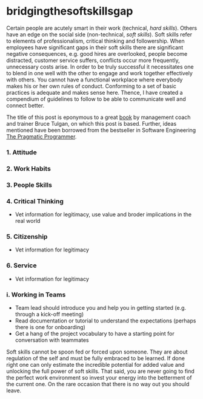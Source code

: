 # bridgingthesoftskillsgap

Certain people are acutely smart in their work (technical, *hard skills*). Others have an edge on the social side (non-technical, *soft skills*). Soft skills refer to elements of professionalism, critical thinking and followership. When employees have significant gaps in their soft skills there are significant negative consequences, e.g. good hires are overlooked, people become distracted, customer service suffers, conflicts occur more frequently, unnecessary costs arise. In order to be truly successful it necessitates one to blend in one well with the other to engage and work together effectively with others. You cannot have a functional workplace where everybody makes his or her own rules of conduct. Conforming to a set of basic practices is adequate and makes sense here. Thence, I have created a compendium of guidelines to follow to be able to communicate well and connect better.

The title of this post is eponymous to a great [book](https://www.amazon.com/Bridging-Soft-Skills-Gap-Missing/dp/1118725646/ref=sr_1_1?crid=2IX0QI0ATUVKX&dchild=1&keywords=bridging+the+soft+skills+gap&qid=1593540443&s=books&sprefix=bridging+the+soft%2Caps%2C256&sr=1-1) by management coach and trainer Bruce Tulgan, on which this post is based. Further, ideas mentioned have been borrowed from the bestseller in Software Engineering [The Pragmatic Programmer](https://www.amazon.com/Pragmatic-Programmer-Journeyman-Master/dp/020161622X/ref=sr_1_2?crid=6GKZD0PUB6QK&dchild=1&keywords=pragmatic+programmer&qid=1593635880&s=books&sprefix=pragmatic%2Caps%2C252&sr=1-2).


### 1. Attitude
### 2. Work Habits
### 3. People Skills
### 4. Critical Thinking
* Vet information for legitimacy, use value and broder implications in the real world
### 5. Citizenship
* Vet information for legitimacy
### 6. Service
* Vet information for legitimacy
### i. Working in Teams
* Team lead should introduce you and help you in getting started (e.g. through a kick-off meeting)
* Read documentation or tutorial to understand the expectations (perhaps there is one for onboarding)
* Get a hang of the project vocabulary to have a starting point for conversation with teammates

Soft skills cannot be spoon fed or forced upon someone. They are about regulation of the self and must be fully embraced to be learned. If done right one can only estimate the incredible potential for added value and unlocking the full power of soft skills.
That said, you are never going to find the perfect work environment so invest your energy into the betterment of the current one. On the rare occasion that there is no way out you should leave.
